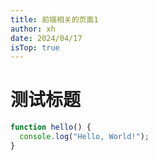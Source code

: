 ```yaml
---
title: 前端相关的页面1
author: xh
date: 2024/04/17
isTop: true
---
```


# 测试标题

```javascript
function hello() {
  console.log("Hello, World!");
}
```

<ClientOnly>
  <ArticleMetadata/>
</ClientOnly>
  
